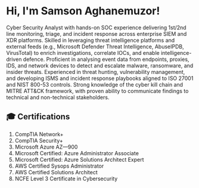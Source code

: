 <h1>Hi, I'm Samson Aghanemuzor! </h1>

Cyber Security Analyst with hands-on SOC experience delivering 1st/2nd line monitoring, triage, and incident response
across enterprise SIEM and XDR platforms. Skilled in leveraging threat intelligence platforms and external feeds (e.g.,
Microsoft Defender Threat Intelligence, AbuseIPDB, VirusTotal) to enrich investigations, correlate IOCs, and enable
intelligence-driven defence. Proficient in analysing event data from endpoints, proxies, IDS, and network devices to
detect and escalate malware, ransomware, and insider threats. Experienced in threat hunting, vulnerability
management, and developing ISMS and incident response playbooks aligned to ISO 27001 and NIST 800-53 controls.
Strong knowledge of the cyber kill chain and MITRE ATT&CK framework, with proven ability to communicate findings to
technical and non-technical stakeholders.


<h2>🎓 Certifications </h2>

1. CompTIA Network+
1. CompTIA Security+
1. Microsoft Azure AZ—900
1. Microsoft Certified: Azure Administrator Associate
1. Microsoft Certified: Azure Solutions Architect Expert
1. AWS Certified Sysops Administrator
1. AWS Certified Solutions Architect
1. NCFE Level 3 Certificate in Cybersecurity

  


<!--
**joshmadakor1/joshmadakor1** is a ✨ _special_ ✨ repository because its `README.md` (this file) appears on your GitHub profile.

Here are some ideas to get you started:

- 🔭 I’m currently working on ...
- 🌱 I’m currently learning ...
- 👯 I’m looking to collaborate on ...
- 🤔 I’m looking for help with ...
- 💬 Ask me about ...
- 📫 How to reach me: ...
- 😄 Pronouns: ...
- ⚡ Fun fact: ...
-->
